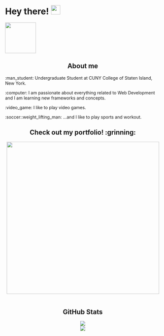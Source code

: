 # Hey there! <img src="https://raw.githubusercontent.com/MartinHeinz/MartinHeinz/master/wave.gif" width="30"/>
<a href="https://www.linkedin.com/in/bolaghaly/" target="_blank"> <img src="https://img.shields.io/badge/-BolaGhaly-blue?style=flat-square&logo=Linkedin&logoColor=white&link=https://www.linkedin.com/in/bolaghaly63/" width="100"/> </a>
  
<div>
<h2 align="center">About me</h2>
  <p>:man_student: Undergraduate Student at CUNY College of Staten Island, New York.</p>
  <p>:computer: I am passionate about everything related to Web Development and I am learning new frameworks and concepts.</p>
  <p>:video_game: I like to play video games.</p>
  <p>:soccer::weight_lifting_man: ...and I like to play sports and workout.</p>
</div>

<div align="center">
    <h2>Check out my portfolio! :grinning:</h2>
    <a href="https://bolaghaly.netlify.app/"> <img src="https://user-images.githubusercontent.com/59656591/156482053-fc8be59a-981c-4df9-a43a-d8eaa057cc8e.gif"  width="495" />
    </a>
</div>
<br/>
<div align="center">
  <h2>GitHub Stats</h2>
  <img align="center" src="https://github-readme-stats.vercel.app/api?username=BolaGhaly&show_icons=true&theme=github_dark&hide_border=true" />
  <br/>
  <img align="center" src="https://github-readme-stats.vercel.app/api/top-langs/?username=BolaGhaly&layout=compact&theme=github_dark&hide_border=true&card_width=445&langs_count=10&exclude_repo=CSC332-Operating-System-Project" />
</div>
